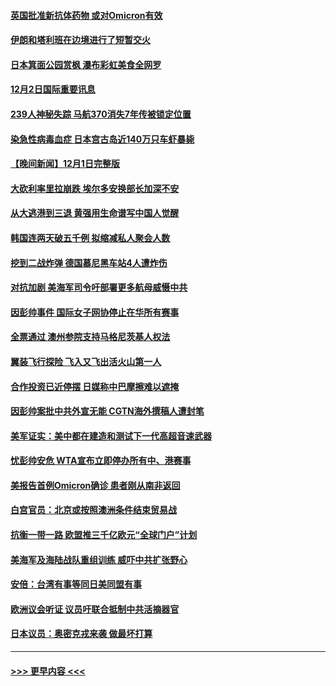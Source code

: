 #### [英国批准新抗体药物 或对Omicron有效](../pages/prog202/a103283194.md?t=12022201) 
#### [伊朗和塔利班在边境进行了短暂交火](../pages/prog202/a103283212.md?t=12022201) 
#### [日本箕面公园赏枫 瀑布彩虹美食全网罗](../pages/prog202/a103283163.md?t=12022201) 
#### [12月2日国际重要讯息](../pages/prog202/a103283159.md?t=12022201) 
#### [239人神秘失踪 马航370消失7年传被锁定位置](../pages/prog202/a103283103.md?t=12022201) 
#### [染急性病毒血症 日本宫古岛近140万只车虾暴毙](../pages/prog202/a103283039.md?t=12022201) 
#### [【晚间新闻】12月1日完整版](../pages/prog202/a103282922.md?t=12022201) 
#### [大砍利率里拉崩跌 埃尔多安换部长加深不安](../pages/prog202/a103282955.md?t=12022201) 
#### [从大逃港到三退 黄强用生命谱写中国人觉醒](../pages/prog202/a103281774.md?t=12022201) 
#### [韩国连两天破五千例 拟缩减私人聚会人数](../pages/prog202/a103282921.md?t=12022201) 
#### [挖到二战炸弹 德国慕尼黑车站4人遭炸伤](../pages/prog202/a103282859.md?t=12022201) 
#### [对抗加剧 美海军司令吁部署更多航母威慑中共](../pages/prog202/a103282771.md?t=12022201) 
#### [因彭帅事件 国际女子网协停止在华所有赛事](../pages/prog202/a103282769.md?t=12022201) 
#### [全票通过 澳州参院支持马格尼茨基人权法](../pages/prog202/a103282730.md?t=12022201) 
#### [翼装飞行探险  飞入又飞出活火山第一人](../pages/prog202/a103282686.md?t=12022201) 
#### [合作投资已近停摆 日媒称中巴摩擦难以遮掩](../pages/prog202/a103282759.md?t=12022201) 
#### [因彭帅案批中共外宣无能 CGTN海外撰稿人遭封笔](../pages/prog202/a103282698.md?t=12022201) 
#### [美军证实：美中都在建造和测试下一代高超音速武器](../pages/prog202/a103282638.md?t=12022201) 
#### [忧彭帅安危 WTA宣布立即停办所有中、港赛事](../pages/prog202/a103282652.md?t=12022201) 
#### [美报告首例Omicron确诊 患者刚从南非返回](../pages/prog202/a103282642.md?t=12022201) 
#### [白宫官员：北京或按照澳洲条件结束贸易战](../pages/prog202/a103282501.md?t=12022201) 
#### [抗衡一带一路 欧盟推三千亿欧元“全球门户”计划](../pages/prog202/a103282581.md?t=12022201) 
#### [美海军及海陆战队重组训练 威吓中共扩张野心](../pages/prog202/a103282410.md?t=12022201) 
#### [安倍：台湾有事等同日美同盟有事](../pages/prog202/a103282439.md?t=12022201) 
#### [欧洲议会听证 议员吁联合抵制中共活摘器官](../pages/prog202/a103282442.md?t=12022201) 
#### [日本议员：奥密克戎来袭 做最坏打算](../pages/prog202/a103282413.md?t=12022201) 

----
#### [ >>> 更早内容 <<< ](../indexes/prog202-earlier.md)
